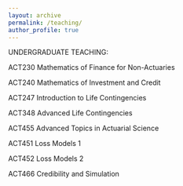 ```yaml
---
layout: archive
permalink: /teaching/
author_profile: true
---
```

UNDERGRADUATE TEACHING: 

ACT230 Mathematics of Finance for Non-Actuaries

ACT240 Mathematics of Investment and Credit

ACT247 Introduction to Life Contingencies

ACT348 Advanced Life Contingencies

ACT455 Advanced Topics in Actuarial Science

ACT451 Loss Models 1

ACT452 Loss Models 2

ACT466 Credibility and Simulation



